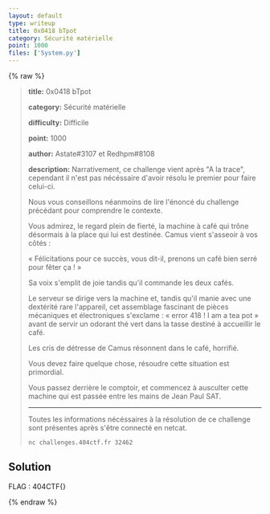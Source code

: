 ```yaml
---
layout: default
type: writeup
title: 0x0418 bTpot
category: Sécurité matérielle
point: 1000
files: ['System.py']
---
```


{% raw %}
> **title:** 0x0418 bTpot
>
> **category:** Sécurité matérielle
>
> **difficulty:** Difficile
>
> **point:** 1000
>
> **author:** Astate#3107 et Redhpm#8108
>
> **description:**
> Narrativement, ce challenge vient après "A la trace", cependant il n'est pas nécéssaire d'avoir résolu le premier pour faire celui-ci.
> 
> Nous vous conseillons néanmoins de lire l'énoncé du challenge précédant pour comprendre le contexte.
> 
> Vous admirez, le regard plein de fierté, la machine à café qui trône désormais à la place qui lui est destinée. Camus vient s'asseoir à vos côtés :
> 
> « Félicitations pour ce succès, vous dit-il, prenons un café bien serré pour fêter ça ! »
> 
> Sa voix s'emplit de joie tandis qu'il commande les deux cafés.
> 
> Le serveur se dirige vers la machine et, tandis qu'il manie avec une dextérité rare l'appareil, cet assemblage fascinant de pièces mécaniques et électroniques s'exclame : « error 418 ! I am a tea pot » avant de servir un odorant thé vert dans la tasse destiné à accueillir le café.
> 
> Les cris de détresse de Camus résonnent dans le café, horrifié.
> 
> Vous devez faire quelque chose, résoudre cette situation est primordial.
> 
> Vous passez derrière le comptoir, et commencez à ausculter cette machine qui est passée entre les mains de Jean Paul SAT.
> 
> ***
> 
> Toutes les informations nécéssaires à la résolution de ce challenge sont présentes après s'être connecté en netcat.
> 
> ```
> nc challenges.404ctf.fr 32462
> ```

## Solution


<span class="flag">FLAG : 404CTF{}</span>

{% endraw %}